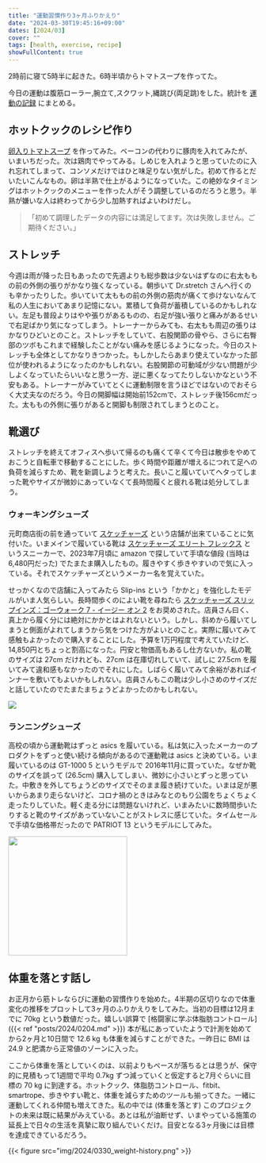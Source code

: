 ```yaml
---
title: "運動習慣作り3ヶ月ふりかえり"
date: "2024-03-30T19:45:16+09:00"
dates: [2024/03]
cover: ""
tags: [health, exercise, recipe]
showFullContent: true
---
```


2時前に寝て5時半に起きた。6時半頃からトマトスープを作ってた。

今日の運動は腹筋ローラー,腕立て,スクワット,縄跳び(両足跳)をした。統計を [運動の記録](https://docs.google.com/spreadsheets/d/1bg85QtM-LciUgey8I79uI7vW2PEwsP6TVdeIRVkACBg/edit?usp=sharing) にまとめる。

## ホットクックのレシピ作り

[卵入りトマトスープ](https://getupnote.com/share/notes/3ztcTpBat7RA2IpEjuoFzq1JKMf2/f3ccd7f3-8208-4432-93c6-83b8f9c3da10) を作ってみた。ベーコンの代わりに豚肉を入れてみたが、いまいちだった。次は鶏肉でやってみる。しめじを入れようと思っていたのに入れ忘れてしまって、コンソメだけではひと味足りない気がした。初めて作るとだいたいこんなもの。卵は半熟で仕上がるようになっていた。この絶妙なタイミングはホットクックのメニューを作った人がそう調整しているのだろうと思う。半熟が嫌いな人は終わってから少し加熱すればよいわけだし。

> 「初めて調理したデータの内容には満足してます。次は失敗しません。ご期待ください。」

## ストレッチ

今週は雨が降った日もあったので先週よりも総歩数は少ないはずなのに右太ももの前の外側の張りがかなり強くなっている。朝歩いて Dr.stretch さんへ行くのも辛かったりした。歩いていて太ももの前の外側の筋肉が痛くて歩けないなんて私の人生においてあまり記憶にない。累積して負荷が蓄積しているのかもしれない。左足も普段よりはやや張りがあるものの、右足が強い張りと痛みがあるせいで右足ばかり気になってしまう。トレーナーからみても、右太もも周辺の張りはかなりひどいとのこと。ストレッチをしていて、右股関節の骨やら、さらに右臀部のツボもこれまで経験したことがない痛みを感じるようになった。今日のストレッチも全体としてかなりきつかった。もしかしたらあまり使えていなかった部位が使われるようになったのかもしれない。右股関節の可動域が少ない問題が少しよくなっていたらいいなと思う一方、逆に悪くなってたりしないかなという不安もある。トレーナーがみていてとくに運動制限を言うほどではないのでおそらく大丈夫なのだろう。今日の開脚幅は開始前152cmで、ストレッチ後156cmだった。太ももの外側に張りがあると開脚も制限されてしまうとのこと。

## 靴選び

ストレッチを終えてオフィスへ歩いて帰るのも痛くて辛くて今日は散歩をやめておこうと自転車で移動することにした。歩く時間や距離が増えるにつれて足への負荷を減らすため、靴を新調しようと考えた。長いこと履いていてヘタってしまった靴やサイズが微妙にあっていなくて長時間履くと疲れる靴は処分してしまう。

### ウォーキングシューズ

元町商店街の前を通っていて [スケッチャーズ](https://ja.wikipedia.org/wiki/%E3%82%B9%E3%82%B1%E3%83%83%E3%83%81%E3%83%A3%E3%83%BC%E3%82%BA) という店舗が出来ていることに気付いた。いまメインで履いている靴は [スケッチャーズ エリート フレックス](https://www.skechers.jp/%E3%82%B9%E3%82%B1%E3%83%83%E3%83%81%E3%83%A3%E3%83%BC%E3%82%BA-%E3%82%A8%E3%83%AA%E3%83%BC%E3%83%88-%E3%83%95%E3%83%AC%E3%83%83%E3%82%AF%E3%82%B9---%E3%83%8F%E3%83%BC%E3%83%88%E3%83%8D%E3%83%AB/52642.html) というスニーカーで、2023年7月頃に amazon で探していて手頃な値段 (当時は6,480円だった) でたまたま購入したもの。履きやすく歩きやすいので気に入っている。それでスケッチャーズというメーカー名を覚えていた。

せっかくなので店舗に入ってみたら Slip-ins という「かかと」を強化したモデルがいま人気らしい。長時間歩くのによい靴を尋ねたら [スケッチャーズ スリップインズ：ゴーウォーク 7 - イージー オン 2](https://www.skechers.jp/%E3%82%B9%E3%82%B1%E3%83%83%E3%83%81%E3%83%A3%E3%83%BC%E3%82%BA-%E3%82%B9%E3%83%AA%E3%83%83%E3%83%97%E3%82%A4%E3%83%B3%E3%82%BA%EF%BC%9A%E3%82%B4%E3%83%BC%E3%82%A6%E3%82%A9%E3%83%BC%E3%82%AF-7---%E3%82%A4%E3%83%BC%E3%82%B8%E3%83%BC-%E3%82%AA%E3%83%B3-2/216641_BKW.html) をお奨めされた。店員さん曰く、真上から履く分には絶対にかかとはよれないという。しかし、斜めから履いてしまうと側面がよれてしまうから気をつけた方がよいとのこと。実際に履いてみて感触もよかったので購入することにした。予算を1万円程度で考えていたけど、14,850円とちょっと割高になった。円安と物価高もあるし仕方ないか。私の靴のサイズは 27cm だけれども、27cm は在庫切れしていて、試しに 27.5cm を履いてみて違和感もなかったのでそれにした。しばらく履いてみて余裕があればインナーを敷いてもよいかもしれない。店員さんもこの靴は少し小さめのサイズだと話していたのでたまたまちょうどよかったのかもしれない。

<img src="https://www.skechers.jp/dw/image/v2/BDCN_PRD/on/demandware.static/-/Sites-skechers-master/default/dwb59e989e/images/large/216641_BKW.jpg?sw=240" />

### ランニングシューズ

高校の頃から運動靴はずっと asics を履いている。私は気に入ったメーカーのプロダクトをずっと使い続ける傾向があるので運動靴は asics と決めている。いま履いているのは GT-1000 5 というモデルで 2016年11月に買っていた。なぜか靴のサイズを誤って (26.5cm) 購入してしまい、微妙に小さいとずっと思っていた。中敷きを外してちょうどのサイズでそのまま履き続けていた。いまは足が悪いからあまり走らないけど、コロナ禍のときはみなとのもり公園をちょくちょく走ったりしていた。軽く走る分には問題ないけれど、いまみたいに数時間歩いたりすると靴のサイズがあっていないことがストレスに感じていた。タイムセールで手頃な価格帯だったので PATRIOT 13 というモデルにしてみた。

<img src="https://m.media-amazon.com/images/I/71VMwBHcTZL._AC_SY695_.jpg" width=240 />

## 体重を落とす話し

お正月から筋トレならびに運動の習慣作りを始めた。4半期の区切りなので体重変化の推移をプロットして3ヶ月のふりかえりをしてみた。当初の目標は12月までに 70kg という数値だった。嬉しい誤算で [格闘家に学ぶ体脂肪コントロール]({{< ref "posts/2024/0204.md" >}}) 本が私にあっていたようで計測を始めてから2ヶ月と10日間で 12.6 kg も体重を減らすことができた。一昨日に BMI は 24.9 と肥満から正常値のゾーンに入った。

ここから体重を落としていくのは、以前よりもペースが落ちるとは思うが、保守的に見積もって1週間で平均 0.7kg ずつ減っていくと仮定すると7月ぐらいに目標の 70 kg に到達する。ホットクック、体脂肪コントロール、fitbit、smartrope、歩きやすい靴と、体重を減らすためのツールも揃ってきた。一緒に運動してくれる仲間も増えてきた。私の中では (体重を落とす) このプロジェクトの未来は既に結果がみえている。あとは私が油断せず、いまやっている施策の延長上で日々の生活を真摯に取り組んでいくだけ。目安となる3ヶ月後には目標を達成できているだろう。

{{< figure src="img/2024/0330_weight-history.png" >}}
